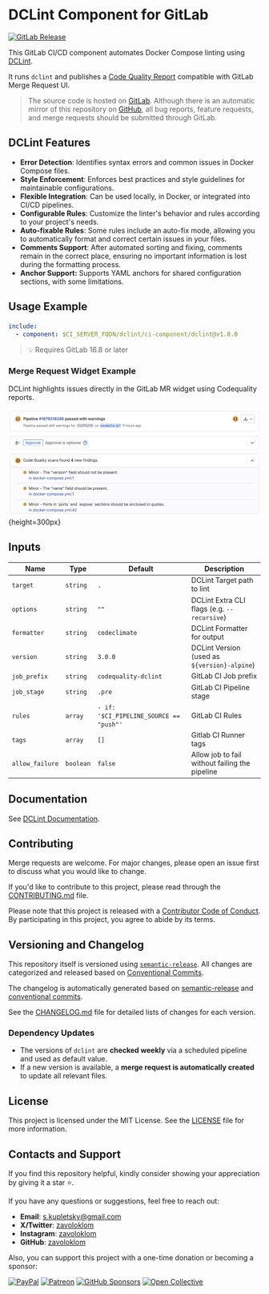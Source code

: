 # DCLint Component for GitLab

[![GitLab Release](https://img.shields.io/gitlab/v/release/dclint%2Fci-component?style=for-the-badge&logo=gitlab)](https://gitlab.com/dclint/ci-component/-/releases)

This GitLab CI/CD component automates Docker Compose linting using
[DCLint](https://github.com/zavoloklom/docker-compose-linter).

It runs `dclint` and publishes a
[Code Quality Report](https://docs.gitlab.com/ci/testing/code_quality/#view-code-quality-results) compatible with GitLab
Merge Request UI.

> The source code is hosted on [GitLab](https://gitlab.com/dclint/ci-component). Although there is an automatic mirror
> of this repository on [GitHub](https://github.com/docker-compose-linter/gitlab-ci-component), all bug reports, feature
> requests, and merge requests should be submitted through GitLab.

## DCLint Features

- **Error Detection**: Identifies syntax errors and common issues in Docker Compose files.
- **Style Enforcement**: Enforces best practices and style guidelines for maintainable configurations.
- **Flexible Integration**: Can be used locally, in Docker, or integrated into CI/CD pipelines.
- **Configurable Rules**: Customize the linter's behavior and rules according to your project's needs.
- **Auto-fixable Rules**: Some rules include an auto-fix mode, allowing you to automatically format and correct certain
  issues in your files.
- **Comments Support**: After automated sorting and fixing, comments remain in the correct place, ensuring no important
  information is lost during the formatting process.
- **Anchor Support:** Supports YAML anchors for shared configuration sections, with some limitations.

## Usage Example

```yml
include:
  - component: $CI_SERVER_FQDN/dclint/ci-component/dclint@v1.0.0
```

> 💡 Requires GitLab 16.8 or later

### Merge Request Widget Example

DCLint highlights issues directly in the GitLab MR widget using Codequality reports.

![DCLint MR Example](./assets/gitlab-pr-widget.png){height=300px}

## Inputs

| Name            | Type      | Default                                 | Description                                    |
| --------------- | --------- | --------------------------------------- | ---------------------------------------------- |
| `target`        | `string`  | `.`                                     | DCLint Target path to lint                     |
| `options`       | `string`  | `""`                                    | DCLint Extra CLI flags (e.g. `--recursive`)    |
| `formatter`     | `string`  | `codeclimate`                           | DCLint Formatter for output                    |
| `version`       | `string`  | `3.0.0`                                 | DCLint Version (used as `${version}-alpine`)   |
| `job_prefix`    | `string`  | `codequality-dclint`                    | GitLab CI Job prefix                           |
| `job_stage`     | `string`  | `.pre`                                  | GitLab CI Pipeline stage                       |
| `rules`         | `array`   | `- if: '$CI_PIPELINE_SOURCE == "push"'` | GitLab CI Rules                                |
| `tags`          | `array`   | `[]`                                    | Gitlab CI Runner tags                          |
| `allow_failure` | `boolean` | `false`                                 | Allow job to fail without failing the pipeline |

## Documentation

See [DCLint Documentation](https://github.com/zavoloklom/docker-compose-linter).

## Contributing

Merge requests are welcome. For major changes, please open an issue first to discuss what you would like to change.

If you'd like to contribute to this project, please read through the [CONTRIBUTING.md](./CONTRIBUTING.md) file.

Please note that this project is released with a [Contributor Code of Conduct](./CODE_OF_CONDUCT.md). By participating
in this project, you agree to abide by its terms.

## Versioning and Changelog

This repository itself is versioned using [`semantic-release`](https://github.com/semantic-release/semantic-release).
All changes are categorized and released based on [Conventional Commits](https://www.conventionalcommits.org/).

The changelog is automatically generated based on
[semantic-release](https://github.com/semantic-release/semantic-release) and
[conventional commits](https://www.conventionalcommits.org/en/v1.0.0/).

See the [CHANGELOG.md](./CHANGELOG.md) file for detailed lists of changes for each version.

### Dependency Updates

- The versions of `dclint` are **checked weekly** via a scheduled pipeline and used as default value.
- If a new version is available, a **merge request is automatically created** to update all relevant files.

## License

This project is licensed under the MIT License. See the [LICENSE](./LICENSE) file for more information.

## Contacts and Support

If you find this repository helpful, kindly consider showing your appreciation by giving it a star ⭐.

If you have any questions or suggestions, feel free to reach out:

- **Email**: [s.kupletsky@gmail.com](mailto:s.kupletsky@gmail.com)
- **Х/Twitter**: [zavoloklom](https://x.com/zavoloklom)
- **Instagram**: [zavoloklom](https://www.instagram.com/zavoloklom/)
- **GitHub**: [zavoloklom](https://github.com/zavoloklom)

Also, you can support this project with a one-time donation or becoming a sponsor:

[![PayPal](https://img.shields.io/badge/PayPal-00457C?style=for-the-badge&logo=paypal&logoColor=white)](https://www.paypal.com/donate/?hosted_button_id=J8KS3RUFKSHDL)
[![Patreon](https://img.shields.io/badge/Patreon-F96854?style=for-the-badge&logo=patreon&logoColor=white)](https://www.patreon.com/c/zavoloklom)
[![GitHub Sponsors](https://img.shields.io/badge/GitHub%20Sponsors-171515?style=for-the-badge&logo=github&logoColor=white)](https://github.com/sponsors/docker-compose-linter)
[![Open Collective](https://img.shields.io/badge/Open%20Collective-3385FF?style=for-the-badge&logo=opencollective&logoColor=white)](https://opencollective.com/dclint)

